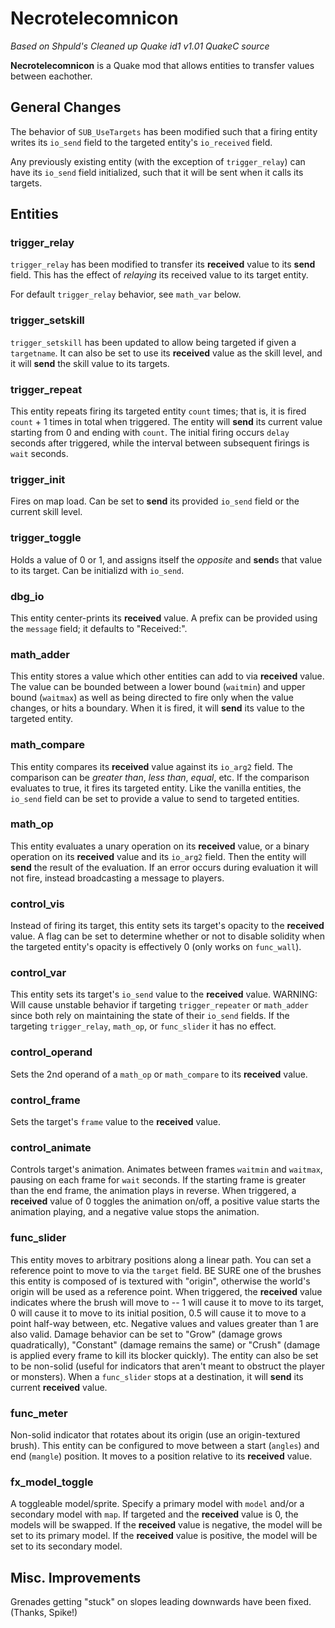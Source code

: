 
# Necrotelecomnicon

_Based on Shpuld's Cleaned up Quake id1 v1.01 QuakeC source_

**Necrotelecomnicon** is a Quake mod that allows entities to transfer values
between eachother.

## General Changes

The behavior of `SUB_UseTargets` has been modified such that a firing entity
writes its `io_send` field to the targeted entity's `io_received` field.

Any previously existing entity (with the exception of `trigger_relay`) can have 
its `io_send` field initialized, such that it will be sent when it calls its
targets.

## Entities

### trigger_relay

`trigger_relay` has been modified to transfer its **received** value to its
**send** field.  This has the effect of _relaying_ its received value to its
target entity.

For default `trigger_relay` behavior, see `math_var` below.

### trigger_setskill

`trigger_setskill` has been updated to allow being targeted if given a
`targetname`.  It can also be set to use its **received** value as the skill
level, and it will **send** the skill value to its targets.

### trigger_repeat

This entity repeats firing its targeted entity `count` times; that is, it is
fired `count` + 1 times in total when triggered.  The entity will **send** its
current value starting from 0 and ending with `count`.  The initial firing
occurs `delay` seconds after triggered, while the interval between subsequent
firings is `wait` seconds.

### trigger_init

Fires on map load.  Can be set to **send** its provided `io_send` field or the
current skill level.

### trigger_toggle

Holds a value of 0 or 1, and assigns itself the *opposite* and **send**s that
value to its target.  Can be initializd with `io_send`.

### dbg_io

This entity center-prints its **received** value.  A prefix can be provided
using the `message` field; it defaults to "Received:".

### math_adder

This entity stores a value which other entities can add to via **received**
value.  The value can be bounded between a lower bound (`waitmin`) and upper
bound (`waitmax`) as well as being directed to fire only when the value changes,
or hits a boundary.  When it is fired, it will **send** its value to the
targeted entity.

### math_compare

This entity compares its **received** value against its `io_arg2` field.  The
comparison can be _greater than_, _less than_, _equal_, etc.  If the comparison
evaluates to true, it fires its targeted entity.  Like the vanilla entities, 
the `io_send` field can be set to provide a value to send to targeted entities.

### math_op

This entity evaluates a unary operation on its **received** value, or a binary
operation on its **received** value and its `io_arg2` field.  Then the entity
will **send** the result of the evaluation.  If an error occurs during
evaluation it will not fire, instead broadcasting a message to players.

### control_vis

Instead of firing its target, this entity sets its target's opacity to the
**received** value.  A flag can be set to determine whether or not to disable
solidity when the targeted entity's opacity is effectively 0 (only works on
`func_wall`).

### control_var

This entity sets its target's `io_send` value to the **received** value.
WARNING: Will cause unstable behavior if targeting `trigger_repeater` or
`math_adder` since both rely on maintaining the state of their `io_send` fields.
If the targeting `trigger_relay`, `math_op`, or `func_slider` it has no
effect.

### control_operand

Sets the 2nd operand of a `math_op` or `math_compare` to its **received**
value.

### control_frame

Sets the target's `frame` value to the **received** value.

### control_animate

Controls target's animation.  Animates between frames `waitmin` and `waitmax`,
pausing on each frame for `wait` seconds.  If the starting frame is greater
than the end frame, the animation plays in reverse.  When triggered, a
**received** value of 0 toggles the animation on/off, a positive value starts
the animation playing, and a negative value stops the animation.

### func_slider

This entity moves to arbitrary positions along a linear path.  You can set a
reference point to move to via the `target` field.  BE SURE one of the brushes
this entity is composed of is textured with "origin", otherwise the world's 
origin will be used as a reference point.  When triggered, the **received**
value indicates where the brush will move to -- 1 will cause it to move to its
target, 0 will cause it to move to its initial position, 0.5 will cause it to
move to a point half-way between, etc.  Negative values and values greater than
1 are also valid. Damage behavior can be set to "Grow" (damage grows
quadratically), "Constant" (damage remains the same) or "Crush" (damage is
applied every frame to kill its blocker quickly).  The entity can also be set
to be non-solid (useful for indicators that aren't meant to obstruct the player
or monsters).  When a `func_slider` stops at a destination, it will **send**
its current **received** value.

### func_meter

Non-solid indicator that rotates about its origin (use an origin-textured
brush).  This entity can be configured to move between a start (`angles`) and
end (`mangle`) position.  It moves to a position relative to its **received**
value.

### fx_model_toggle

A toggleable model/sprite.  Specify a primary model with `model` and/or a
secondary model with `map`.  If targeted and the **received** value is 0,
the models will be swapped.  If the **received** value is negative, the model
will be set to its primary model.  If the **received** value is positive, the
model will be set to its secondary model.

## Misc. Improvements

Grenades getting "stuck" on slopes leading downwards have been fixed.  (Thanks,
Spike!)
